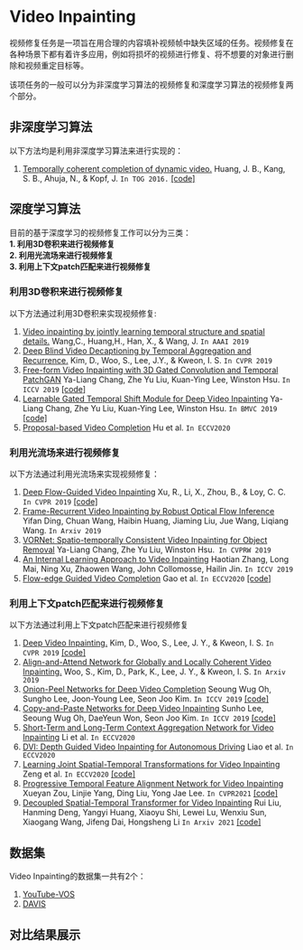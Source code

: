 # Video Inpainting  
视频修复任务是一项旨在用合理的内容填补视频帧中缺失区域的任务。视频修复在各种场景下都有着许多应用，例如将损坏的视频进行修复、将不想要的对象进行删除和视频重定目标等。 
  
该项任务的一般可以分为非深度学习算法的视频修复和深度学习算法的视频修复两个部分。  
  
## 非深度学习算法
  
以下方法均是利用非深度学习算法来进行实现的：
  
1. [Temporally coherent completion of dynamic video.](https://www.microsoft.com/en-us/research/wp-content/uploads/2017/01/SigAsia_2016_VideoCompletion.pdf) Huang, J. B., Kang, S. B., Ahuja, N., & Kopf, J. `In TOG 2016.`  [[code]](https://github.com/amjltc295/Temporally-Coherent-Completion-of-Dynamic-Video)
  
## 深度学习算法
  
目前的基于深度学习的视频修复工作可以分为三类：  
**1. 利用3D卷积来进行视频修复**   
**2. 利用光流场来进行视频修复**    
**3. 利用上下文patch匹配来进行视频修复** 

### 利用3D卷积来进行视频修复  
以下方法通过利用3D卷积来实现视频修复:  

1. [Video inpainting by jointly learning temporal structure and spatial details.](https://arxiv.org/abs/1806.08482) Wang,C., Huang,H., Han, X., & Wang, J.  `In AAAI 2019`  
2. [Deep Blind Video Decaptioning by Temporal Aggregation and Recurrence.](https://openaccess.thecvf.com/content_CVPR_2019/papers/Kim_Deep_Blind_Video_Decaptioning_by_Temporal_Aggregation_and_Recurrence_CVPR_2019_paper.pdf) Kim, D., Woo, S., Lee, J.Y., & Kweon, I. S. `In CVPR 2019`   
3. [Free-form Video Inpainting with 3D Gated Convolution and Temporal PatchGAN](https://arxiv.org/pdf/1904.10247.pdf) Ya-Liang Chang, Zhe Yu Liu, Kuan-Ying Lee, Winston Hsu. `In ICCV 2019` [[code]](https://github.com/amjltc295/Free-Form-Video-Inpainting)
4. [Learnable Gated Temporal Shift Module for Deep Video Inpainting](https://arxiv.org/pdf/1907.01131.pdf) Ya-Liang Chang, Zhe Yu Liu, Kuan-Ying Lee, Winston Hsu. `In BMVC 2019` [[code]](https://github.com/amjltc295/Free-Form-Video-Inpainting)
5. [Proposal-based Video Completion](https://www.cs.utexas.edu/~grauman/papers/eccv2020-hu.pdf) Hu et al. `In ECCV2020`  
 
### 利用光流场来进行视频修复
以下方法通过利用光流场来实现视频修复：

1. [Deep Flow-Guided Video Inpainting](https://arxiv.org/pdf/1905.02884.pdf) Xu, R., Li, X., Zhou, B., & Loy, C. C. `In CVPR 2019` [[code]](https://github.com/nbei/Deep-Flow-Guided-Video-Inpainting)
2. [Frame-Recurrent Video Inpainting by Robust Optical Flow Inference](https://arxiv.org/pdf/1905.02882.pdf) Yifan Ding, Chuan Wang, Haibin Huang, Jiaming Liu, Jue Wang, Liqiang Wang. `In Arxiv 2019`  
3. [VORNet: Spatio-temporally Consistent Video Inpainting for Object Removal](https://arxiv.org/pdf/1904.06726.pdf) Ya-Liang Chang, Zhe Yu Liu, Winston Hsu.` In CVPRW 2019` 
4. [An Internal Learning Approach to Video Inpainting](https://arxiv.org/pdf/1909.07957.pdf) Haotian Zhang, Long Mai, Ning Xu, Zhaowen Wang, John Collomosse, Hailin Jin. `In ICCV 2019`   
5. [Flow-edge Guided Video Completion](https://www.ecva.net/papers/eccv_2020/papers_ECCV/papers/123570698.pdf) Gao et al. `In ECCV2020` [[code]](https://github.com/vt-vl-lab/FGVC)  

### 利用上下文patch匹配来进行视频修复  
以下方法通过利用上下文patch匹配来进行视频修复  

1. [Deep Video Inpainting.](https://arxiv.org/pdf/1905.01639.pdf) Kim, D., Woo, S., Lee, J. Y., & Kweon, I. S. `In CVPR 2019` [[code]](https://github.com/mcahny/Deep-Video-Inpainting)  
2. [Align-and-Attend Network for Globally and Locally Coherent Video Inpainting.](https://arxiv.org/pdf/1905.13066.pdf) Woo, S., Kim, D., Park, K., Lee, J. Y., & Kweon, I. S. `In Arxiv 2019`  
3. [Onion-Peel Networks for Deep Video Completion](https://arxiv.org/pdf/1908.08718.pdf) Seoung Wug Oh, Sungho Lee, Joon-Young Lee, Seon Joo Kim. `In ICCV 2019` [[code]](https://github.com/seoungwugoh/opn-demo)  
4. [Copy-and-Paste Networks for Deep Video Inpainting](https://arxiv.org/pdf/1908.11587.pdf) Sunho Lee, Seoung Wug Oh, DaeYeun Won, Seon Joo Kim. `In ICCV 2019` [[code]](https://github.com/shleecs/Copy-and-Paste-Networks-for-Deep-Video-Inpainting)  
5. [Short-Term and Long-Term Context Aggregation Network for Video Inpainting](https://www.ecva.net/papers/eccv_2020/papers_ECCV/papers/123490698.pdf) Li et al. `In ECCV2020`  
6. [DVI: Depth Guided Video Inpainting for Autonomous Driving](https://arxiv.org/pdf/2007.08854.pdf) Liao et al. `In ECCV2020`   
7. [Learning Joint Spatial-Temporal Transformations for Video Inpainting](https://arxiv.org/pdf/2007.10247.pdf) Zeng et al. `In ECCV2020` [[code]](https://github.com/researchmm/STTN)   
8. [Progressive Temporal Feature Alignment Network for Video Inpainting](https://arxiv.org/pdf/2104.03507.pdf) Xueyan Zou, Linjie Yang, Ding Liu, Yong Jae Lee. `In CVPR2021` [[code]](https://github.com/MaureenZOU/TSAM)  
9. [Decoupled Spatial-Temporal Transformer for Video Inpainting](https://arxiv.org/pdf/2104.06637.pdf) Rui Liu, Hanming Deng, Yangyi Huang, Xiaoyu Shi, Lewei Lu, Wenxiu Sun, Xiaogang Wang, Jifeng Dai, Hongsheng Li `In Arxiv 2021` [[code]](https://github.com/ruiliu-ai/DSTT)  

## 数据集
Video Inpainting的数据集一共有2个：  
1. [YouTube-VOS](https://youtube-vos.org/)
2. [DAVIS](https://davischallenge.org/)  
 
## 对比结果展示
  
  
